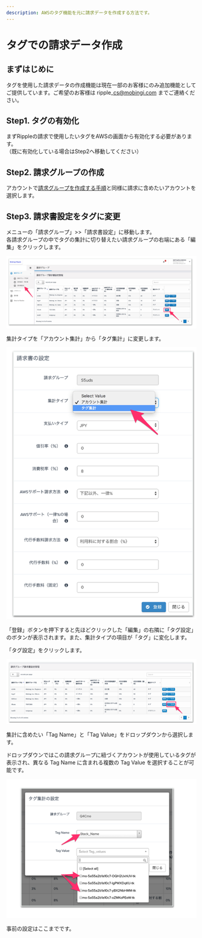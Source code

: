 ```yaml
---
description: AWSのタグ機能を元に請求データを作成する方法です。
---
```


# タグでの請求データ作成

## まずはじめに

タグを使用した請求データの作成機能は現在一部のお客様にのみ追加機能としてご提供しています。ご希望のお客様は ripple\_cs@mobingi.com までご連絡ください。

## Step1. タグの有効化

まずRippleの請求で使用したいタグをAWSの画面から有効化する必要があります。  
（既に有効化している場合はStep2へ移動してください）

## Step2. 請求グループの作成

アカウントで[請求グループを作成する手順](https://docs.mobingi.com/v/ripple/mobingi-ripple/new-customer)と同様に請求に含めたいアカウントを選択します。

## Step3. 請求書設定をタグに変更

メニューの「請求グループ」&gt;&gt;「請求書設定」に移動します。  
各請求グループの中でタグの集計に切り替えたい請求グループの右端にある「編集」をクリックします。

![](../.gitbook/assets/sukurnshotto-2018-12-13-134434.png)

集計タイプを「アカウント集計」から「タグ集計」に変更します。

![](../.gitbook/assets/ming-cheng-wei-she-ding.png)

「登録」ボタンを押下すると先ほどクリックした「編集」の右隣に「タグ設定」のボタンが表示されます。また、集計タイプの項目が「タグ」に変化します。

「タグ設定」をクリックします。

![](../.gitbook/assets/ming-cheng-wei-she-ding-2.png)

集計に含めたい「Tag Name」と「Tag Value」をドロップダウンから選択します。

ドロップダウンではこの請求グループに紐づくアカウントが使用しているタグが表示され、異なる Tag Name に含まれる複数の Tag Value を選択することが可能です。

![](../.gitbook/assets/ming-cheng-wei-she-ding-3.png)

事前の設定はここまでです。

